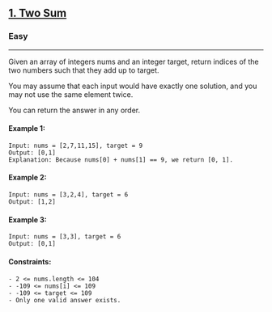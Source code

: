 [1. Two Sum](https://leetcode.com/problems/two-sum/)
---------------------------------------------------------------------------------------------------------------------------------------------

### Easy
---------------------------------------------------------------------------------------------------------------------------------------------

Given an array of integers nums and an integer target, return indices of the two numbers such that they add up to target.

You may assume that each input would have exactly one solution, and you may not use the same element twice.

You can return the answer in any order.

#### Example 1:
```
Input: nums = [2,7,11,15], target = 9
Output: [0,1]
Explanation: Because nums[0] + nums[1] == 9, we return [0, 1].
```
#### Example 2: 
```
Input: nums = [3,2,4], target = 6
Output: [1,2]
```
#### Example 3:
```
Input: nums = [3,3], target = 6
Output: [0,1]
``` 
#### Constraints:
```
- 2 <= nums.length <= 104
- -109 <= nums[i] <= 109
- -109 <= target <= 109
- Only one valid answer exists.
```
